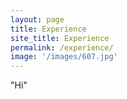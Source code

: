 ```yaml
---
layout: page
title: Experience
site_title: Experience
permalink: /experience/
image: '/images/607.jpg'
---
```


"Hi"